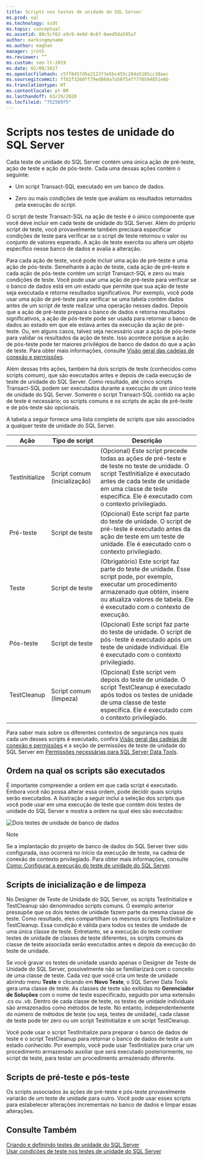 ```yaml
---
title: Scripts nos testes de unidade do SQL Server
ms.prod: sql
ms.technology: ssdt
ms.topic: conceptual
ms.assetid: 80c5cf62-a9c9-4e9d-8c6f-8eed50a595a7
author: markingmyname
ms.author: maghan
manager: jroth
ms.reviewer: “”
ms.custom: seo-lt-2019
ms.date: 02/09/2017
ms.openlocfilehash: c5ff8457d5e2122f3e5bc455c204a5185cc30aec
ms.sourcegitcommit: ff82f3260ff79ed860a7a58f54ff7f0594851e6b
ms.translationtype: HT
ms.contentlocale: pt-BR
ms.lasthandoff: 03/29/2020
ms.locfileid: "75256975"
---
```

# <a name="scripts-in-sql-server-unit-tests"></a>Scripts nos testes de unidade do SQL Server

Cada teste de unidade do SQL Server contém uma única ação de pré-teste, ação de teste e ação de pós-teste. Cada uma dessas ações contém o seguinte:  
  
-   Um script Transact\-SQL executado em um banco de dados.  
  
-   Zero ou mais condições de teste que avaliam os resultados retornados pela execução do script.  
  
O script de teste Transact\-SQL na ação de teste é o único componente que você deve incluir em cada teste de unidade do SQL Server. Além do próprio script de teste, você provavelmente também precisará especificar condições de teste para verificar se o script de teste retornou o valor ou conjunto de valores esperado. A ação de teste exercita ou altera um objeto específico nesse banco de dados e avalia a alteração.  
  
Para cada ação de teste, você pode incluir uma ação de pré-teste e uma ação de pós-teste. Semelhante à ação de teste, cada ação de pré-teste e cada ação de pós-teste contém um script Transact\-SQL e zero ou mais condições de teste. Você pode usar uma ação de pré-teste para verificar se o banco de dados está em um estado que permite que sua ação de teste seja executada e retorne resultados significativos. Por exemplo, você pode usar uma ação de pré-teste para verificar se uma tabela contém dados antes de um script de teste realizar uma operação nesses dados. Depois que a ação de pré-teste prepara o banco de dados e retorna resultados significativos, a ação de pós-teste pode ser usada para retornar o banco de dados ao estado em que ele estava antes da execução da ação de pré-teste. Ou, em alguns casos, talvez seja necessário usar a ação de pós-teste para validar os resultados da ação de teste. Isso acontece porque a ação de pós-teste pode ter maiores privilégios de banco de dados do que a ação de teste. Para obter mais informações, consulte [Visão geral das cadeias de conexão e permissões](../ssdt/overview-of-connection-strings-and-permissions.md).  
  
Além dessas três ações, também há dois scripts de teste (conhecidos como scripts comum), que são executados antes e depois de cada execução de teste de unidade do SQL Server. Como resultado, até cinco scripts Transact\-SQL podem ser executados durante a execução de um único teste de unidade do SQL Server. Somente o script Transact\-SQL contido na ação de teste é necessário; os scripts comuns e os scripts de ação de pré-teste e de pós-teste são opcionais.  
  
A tabela a seguir fornece uma lista completa de scripts que são associados a qualquer teste de unidade do SQL Server.  
  
|**Ação**|**Tipo de script**|**Descrição**|  
|--------------|-------------------|-------------------|  
|TestInitialize|Script comum (inicialização)|(Opcional) Este script precede todas as ações de pré-teste e de teste no teste de unidade. O script TestInitialize é executado antes de cada teste de unidade em uma classe de teste específica. Ele é executado com o contexto privilegiado.|  
|Pré-teste|Script de teste|(Opcional) Este script faz parte do teste de unidade. O script de pré-teste é executado antes da ação de teste em um teste de unidade. Ele é executado com o contexto privilegiado.|  
|Teste|Script de teste|(Obrigatório) Este script faz parte do teste de unidade. Esse script pode, por exemplo, executar um procedimento armazenado que obtém, insere ou atualiza valores de tabela. Ele é executado com o contexto de execução.|  
|Pós-teste|Script de teste|(Opcional) Este script faz parte do teste de unidade. O script de pós-teste é executado após um teste de unidade individual. Ele é executado com o contexto privilegiado.|  
|TestCleanup|Script comum (limpeza)|(Opcional) Este script vem depois do teste de unidade. O script TestCleanup é executado após todos os testes de unidade de uma classe de teste específica. Ele é executado com o contexto privilegiado.|  
  
Para saber mais sobre os diferentes contextos de segurança nos quais cada um desses scripts é executado, confira [Visão geral das cadeias de conexão e permissões](../ssdt/overview-of-connection-strings-and-permissions.md) e a seção de permissões de teste de unidade do SQL Server em [Permissões necessárias para SQL Server Data Tools](../ssdt/required-permissions-for-sql-server-data-tools.md).  
  
## <a name="order-in-which-scripts-are-run"></a>Ordem na qual os scripts são executados  
É importante compreender a ordem em que cada script é executado. Embora você não possa alterar essa ordem, pode decidir quais scripts serão executados. A ilustração a seguir inclui a seleção dos scripts que você pode usar em uma execução de teste que contém dois testes de unidade do SQL Server e mostra a ordem na qual eles são executados:  
  
![Dois testes de unidade de banco de dados](../ssdt/media/twodatabaseunittests.png "Dois testes de unidade de banco de dados")  
  
> [!NOTE]  
> Se a implantação do projeto de banco de dados do SQL Server tiver sido configurada, isso ocorrerá no início da execução de teste, na cadeia de conexão de contexto privilegiado. Para obter mais informações, consulte [Como: Configurar a execução do teste de unidade do SQL Server](../ssdt/how-to-configure-sql-server-unit-test-execution.md).  
  
## <a name="initialization-and-cleanup-scripts"></a>Scripts de inicialização e de limpeza  
No Designer de Teste de Unidade do SQL Server, os scripts TestInitialize e TestCleanup são denominados scripts comuns. O exemplo anterior pressupõe que os dois testes de unidade fazem parte da mesma classe de teste. Como resultado, eles compartilham os mesmos scripts TestInitialize e TestCleanup. Essa condição é válida para todos os testes de unidade de uma única classe de teste. Entretanto, se a execução do teste contiver testes de unidade de classes de teste diferentes, os scripts comuns da classe de teste associada serão executados antes e depois da execução do teste de unidade.  
  
Se você gravar os testes de unidade usando apenas o Designer de Teste de Unidade do SQL Server, possivelmente não se familiarizará com o conceito de uma classe de teste. Cada vez que você cria um teste de unidade abrindo menu **Teste** e clicando em **Novo Teste**, o SQL Server Data Tools gera uma classe de teste. As classes de teste são exibidas no **Gerenciador de Soluções** com o nome de teste especificado, seguido por uma extensão .cs ou .vb. Dentro de cada classe de teste, os testes de unidade individuais são armazenados como métodos de teste. No entanto, independentemente do número de métodos de teste (ou seja, testes de unidade), cada classe de teste pode ter zero ou um script TestInitialize e um script TestCleanup.  
  
Você pode usar o script TestInitialize para preparar o banco de dados de teste e o script TestCleanup para retornar o banco de dados de teste a um estado conhecido. Por exemplo, você pode usar TestInitialize para criar um procedimento armazenado auxiliar que será executado posteriormente, no script de teste, para testar um procedimento armazenado diferente.  
  
## <a name="pre-test-and-post-test-scripts"></a>Scripts de pré-teste e pós-teste  
Os scripts associados às ações de pré-teste e pós-teste provavelmente variarão de um teste de unidade para outro. Você pode usar esses scripts para estabelecer alterações incrementais no banco de dados e limpar essas alterações.  
  
## <a name="see-also"></a>Consulte Também  
[Criando e definindo testes de unidade do SQL Server](../ssdt/creating-and-defining-sql-server-unit-tests.md)  
[Usar condições de teste nos testes de unidade do SQL Server](../ssdt/using-test-conditions-in-sql-server-unit-tests.md)  
  
